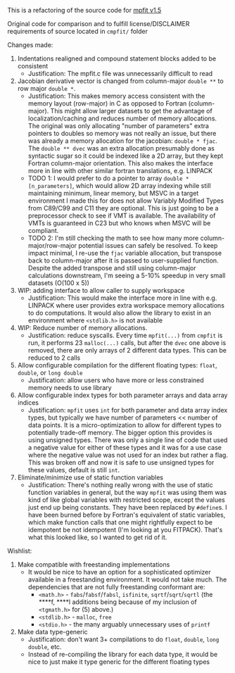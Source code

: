 This is a refactoring of the source code for [mpfit v1.5](https://pages.physics.wisc.edu/~craigm/idl/cmpfit.html)

Original code for comparison and to fulfill license/DISCLAIMER requirements of source located in `cmpfit/` folder

Changes made:
1) Indentations realigned and compound statement blocks added to be consistent
   - Justification: The mpfit.c file was unnecessarily difficult to read
2) Jacobian derivative vector is changed from column-major `double **` to row major `double *`.
   - Justification: This makes memory access consistent with the memory layout (row-major) in C as opposed to Fortran (column-major).
     This might allow larger datasets to get the advantage of localization/caching and reduces number of memory allocations.
     The original was only allocating "number of parameters" extra pointers to doubles so memory was not really an issue, but there
     was already a memory allocation for the jacobian: `double * fjac`. The `double ** dvec` was an extra allocation presumably done
     as syntactic sugar so it could be indexed like a 2D array, but they kept Fortran column-major orientation. This also makes the
     interface more in line with other similar fortran translations, e.g. LINPACK
   - TODO 1: I would prefer to do a pointer to array `double * [n_parameters]`, which would allow 2D array indexing while still
     maintaining minimum, linear memory, but MSVC in a target environment I made this for does not allow Variably Modified Types from
     C89/C99 and C11 they are optional. This is just going to be a preprocessor check to see if VMT is available. The availability of
     VMTs is guaranteed in C23 but who knows when MSVC will be compliant.
   - TODO 2: I'm still checking the math to see how many more column-major/row-major potential issues can safely be resolved. To
     keep impact minimal, I re-use the `fjac` variable allocation, but transpose back to column-major after it is passed to
     user-supplied function. Despite the added transpose and still using column-major calculations downstream, I'm seeing a 5-10%
     speedup in very small datasets (O(100 x 5))
3) WIP: adding interface to allow caller to supply workspace
   - Justification: This would make the interface more in line with e.g. LINPACK where user provides extra workspace memory
     allocations to do computations. It would also allow the library to exist in an environment where `<stdlib.h>` is not available
4) WIP: Reduce number of memory allocations.
   - Justification: reduce syscalls. Every time `mpfit(...)` from `cmpfit` is run, it performs 23 `malloc(...)` calls, but after the
     `dvec` one above is removed, there are only arrays of 2 different data types. This can be reduced to 2 calls
5) Allow configurable compilation for the different floating types: `float`, `double`, or `long double`
   - Justification: allow users who have more or less constrained memory needs to use library
6) Allow configurable index types for both parameter arrays and data array indices
   - Justification: `mpfit` uses `int` for both parameter and data array index types, but typically we have number of parameters <<
     number of data points. It is a micro-optimization to allow for different types to potentially trade-off memory. The bigger option
     this provides is using unsigned types. There was only a single line of code that used a negative value for either of these types
     and it was for a use case where the negative value was not used for an index but rather a flag. This was broken off and now it
     is safe to use unsigned types for these values, default is still `int`.
7) Eliminate/minimize use of static function variables
   - Justification: There's nothing really wrong with the use of static function variables in general, but the way `mpfit` was using
     them was kind of like global variables with restricted scope, except the values just end up being constants. They have been
     replaced by `#define`s. I have been burned before by Fortran's equivalent of static variables, which make function calls that
     one might rightfully expect to be idempotent be not idempotent (I'm looking at you FITPACK). That's what this looked like, so I
     wanted to get rid of it.

Wishlist:
1) Make compatible with freestanding implementations
   - It would be nice to have an option for a sophisticated optimizer available in a freestanding environment. It would not take much. The dependencies that are not fully freestanding conformant are:
     - `<math.h>` - `fabs`/`fabsf`/`fabsl`, `isfinite`, `sqrtf`/`sqrt`/`sqrtl` (the ****f, ****l additions being because of my inclusion of `<tgmath.h>` for (5) above.)
     - `<stdlib.h>` - `malloc`, `free`
     - `<stdio.h>` - the many arguably unnecessary uses of `printf`
2) Make data type-generic
   - Justification: don't want 3+ compilations to do `float`, `double`, `long double`, etc. 
   - Instead of re-compiling the library for each data type, it would be nice to just make it type generic for the different floating types

